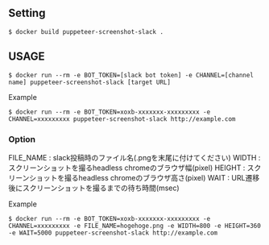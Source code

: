 ## Setting

```
$ docker build puppeteer-screenshot-slack .
```

## USAGE

```
$ docker run --rm -e BOT_TOKEN=[slack bot token] -e CHANNEL=[channel name] puppeteer-screenshot-slack [target URL]
```

Example

```
$ docker run --rm -e BOT_TOKEN=xoxb-xxxxxxx-xxxxxxxxx -e CHANNEL=xxxxxxxxx puppeteer-screenshot-slack http://example.com
```

### Option

FILE_NAME : slack投稿時のファイル名(.pngを末尾に付けてください)
WIDTH : スクリーンショットを撮るheadless chromeのブラウザ幅(pixel)
HEIGHT : スクリーンショットを撮るheadless chromeのブラウザ高さ(pixel)
WAIT : URL遷移後にスクリーンショットを撮るまでの待ち時間(msec)

Example

```
$ docker run --rm -e BOT_TOKEN=xoxb-xxxxxxx-xxxxxxxxx -e CHANNEL=xxxxxxxxx -e FILE_NAME=hogehoge.png -e WIDTH=800 -e HEIGHT=360 -e WAIT=5000 puppeteer-screenshot-slack http://example.com
```
